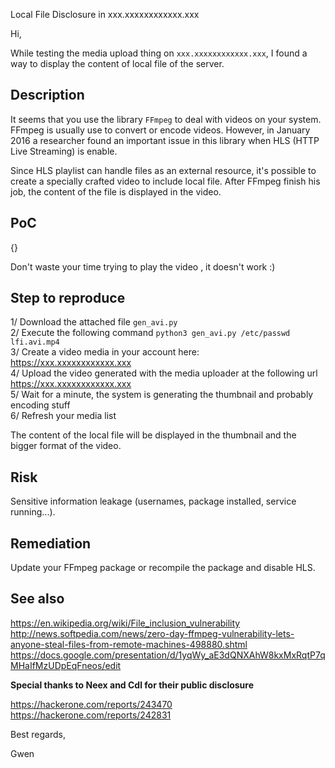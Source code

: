 Local File Disclosure in xxx.xxxxxxxxxxxx.xxx




Hi,


While testing the media upload thing on `xxx.xxxxxxxxxxxx.xxx`, I found a way to display the content of local file of the server.


## Description

It seems that you use the library `FFmpeg` to deal with videos on your system. FFmpeg is usually use to convert or encode videos. However, in January 2016 a researcher found an important issue in this library when HLS (HTTP Live Streaming) is enable. 

Since HLS playlist can handle files as an external resource, it's possible to create a specially crafted video to include local file. After FFmpeg finish his job, the content of the file is displayed in the video.


## PoC

{}

Don't waste your time trying to play the video , it doesn't work :)


## Step to reproduce

1/ Download the attached file `gen_avi.py`  
2/ Execute the following command `python3 gen_avi.py /etc/passwd lfi.avi.mp4`  
3/ Create a video media in your account here:  
https://xxx.xxxxxxxxxxxx.xxx  
4/ Upload the video generated with the media uploader at the following url  
https://xxx.xxxxxxxxxxxx.xxx  
5/ Wait for a minute, the system is generating the thumbnail and probably encoding stuff  
6/ Refresh your media list  

The content of the local file will be displayed in the thumbnail and the bigger format of the video.


## Risk

Sensitive information leakage (usernames, package installed, service running...).


## Remediation

Update your FFmpeg package or recompile the package and disable HLS.


## See also

https://en.wikipedia.org/wiki/File_inclusion_vulnerability  
http://news.softpedia.com/news/zero-day-ffmpeg-vulnerability-lets-anyone-steal-files-from-remote-machines-498880.shtml  
https://docs.google.com/presentation/d/1yqWy_aE3dQNXAhW8kxMxRqtP7qMHaIfMzUDpEqFneos/edit  


__Special thanks to Neex and Cdl for their public disclosure__

https://hackerone.com/reports/243470
https://hackerone.com/reports/242831




Best regards,

Gwen

